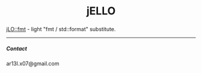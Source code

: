 <h1 align="center">jELLO</h1>

### 

[jLO::fmt](https://www.google.com) - light "fmt / std::format" substitute.

---

<p align="left">
<h5 align="left">Contact</h5>

<p>ar13l.x07@gmail.com</p>

